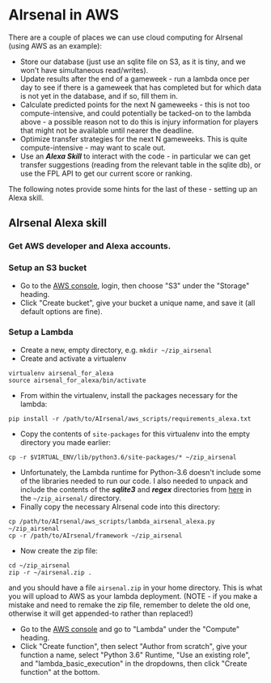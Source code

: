 # AIrsenal in AWS

There are a couple of places we can use cloud computing for AIrsenal (using AWS as an example):
 * Store our database (just use an sqlite file on S3, as it is tiny, and we won't have simultaneous read/writes).
 * Update results after the end of a gameweek - run a lambda once per day to see if there is a gameweek that has
 completed but for which data is not yet in the database, and if so, fill them in.
 * Calculate predicted points for the next N gameweeks - this is not too compute-intensive, and
 could potentially be tacked-on to the lambda above - a possible reason not to do this is injury information
 for players that might not be available until nearer the deadline.
 * Optimize transfer strategies for the next N gameweeks.  This is quite compute-intensive - may want to scale out.
 * Use an ***Alexa Skill*** to interact with the code - in particular we can get transfer suggestions (reading from
 the relevant table in the sqlite db), or use the FPL API to get our current score or ranking.

The following notes provide some hints for the last of these - setting up an Alexa skill.

## AIrsenal Alexa skill

### Get AWS developer and Alexa accounts.

### Setup an S3 bucket

 * Go to the [AWS console](https://console.aws.amazon.com/), login, then choose "S3" under the "Storage" heading.
 * Click "Create bucket", give your bucket a unique name, and save it (all default options are fine).

### Setup a Lambda

 * Create a new, empty directory, e.g. ```mkdir ~/zip_airsenal```
 * Create and activate a virtualenv
 ```
 virtualenv airsenal_for_alexa
 source airsenal_for_alexa/bin/activate
 ```
 * From within the virtualenv, install the packages necessary for the lambda:
 ```
 pip install -r /path/to/AIrsenal/aws_scripts/requirements_alexa.txt
 ```
 * Copy the contents of ```site-packages``` for this virtualenv into the empty directory you made earlier:
 ```
 cp -r $VIRTUAL_ENV/lib/python3.6/site-packages/* ~/zip_airsenal
 ```

 * Unfortunately, the Lambda runtime for Python-3.6 doesn't include some of the libraries needed to run our code.
I also needed to unpack and include the contents of the ***sqlite3*** and ***regex*** directories from
[here](https://github.com/Miserlou/lambda-packages) in the ```~/zip_airsenal/``` directory.
 * Finally copy the necessary AIrsenal code into this directory:
 ```
 cp /path/to/AIrsenal/aws_scripts/lambda_airsenal_alexa.py ~/zip_airsenal
 cp -r /path/to/AIrsenal/framework ~/zip_airsenal
 ```
 * Now create the zip file:
 ```
 cd ~/zip_airsenal
 zip -r ~/airsenal.zip .
 ```
 and you should have a file ```airsenal.zip``` in your home directory.  This is what you will upload to AWS as your lambda
 deployment.
 (NOTE - if you make a mistake and need to remake the zip file, remember to delete the old one, otherwise it will get appended-to rather than replaced!)

 * Go to the [AWS console](https://console.aws.amazon.com/) and go to "Lambda" under the "Compute" heading.
 * Click "Create function", then select "Author from scratch", give your function a name, select "Python 3.6" Runtime, "Use an
existing role", and "lambda_basic_execution" in the dropdowns, then click "Create function" at the bottom.
